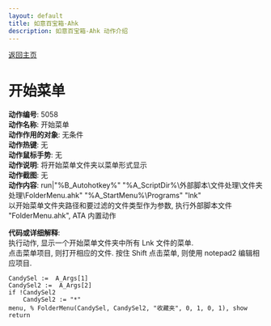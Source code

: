 ```yaml
---
layout: default
title: 如意百宝箱-Ahk
description: 如意百宝箱-Ahk 动作介绍
---
```

<link rel="stylesheet" href="../Actions/css/atom-one-light.min.css">
<script src="../Actions/js/highlight.min.js"></script>
<script>hljs.highlightAll();</script>

[返回主页](../index.md)

# [](#header-2) 开始菜单

**动作编号**: 5058  
**动作名称**: 开始菜单  
**动作作用的对象**: 无条件  
**动作热键**: 无  
**动作鼠标手势**: 无  
**动作说明**: 将开始菜单文件夹以菜单形式显示  
**动作截图**: 无  
**动作内容**: run|"%B_Autohotkey%" "%A_ScriptDir%\外部脚本\文件处理\文件夹处理\FolderMenu.ahk" "%A_StartMenu%\Programs" "lnk"  
以开始菜单文件夹路径和要过滤的文件类型作为参数, 执行外部脚本文件 "FolderMenu.ahk", ATA 内置动作  

**代码或详细解释**:  
执行动作, 显示一个开始菜单文件夹中所有 Lnk 文件的菜单.  
点击菜单项目, 则打开相应的文件. 按住 Shift 点击菜单, 则使用 notepad2 编辑相应项目.    

```AutoHotkey
CandySel :=  A_Args[1]
CandySel2 :=  A_Args[2]
if !CandySel2
	CandySel2 := "*"
menu, % FolderMenu(CandySel, CandySel2, "收藏夹", 0, 1, 0, 1), show
return
```